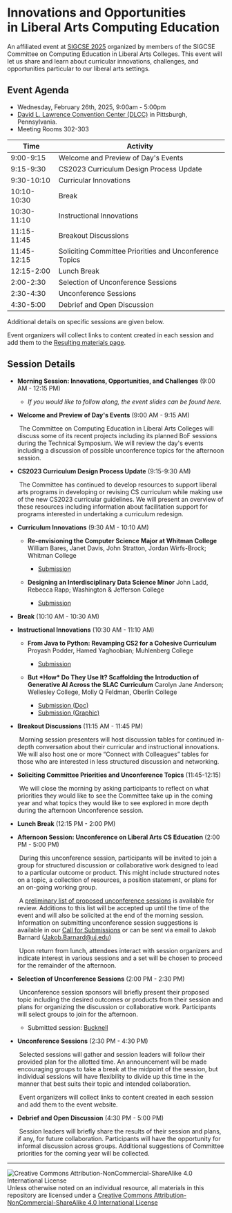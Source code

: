 # Innovations and Opportunities<br>in Liberal Arts Computing Education

An affiliated event at [SIGCSE 2025](https://sigcse2025.sigcse.org) organized by members of the SIGCSE Committee on Computing Education in Liberal Arts Colleges. This event will let us share and learn about curricular innovations, challenges, and opportunities particular to our liberal arts settings.

## Event Agenda

- Wednesday, February 26th, 2025, 9:00am - 5:00pm
- [David L. Lawrence Convention Center (DLCC)](https://www.pittsburghcc.com/) in Pittsburgh, Pennsylvania.
- Meeting Rooms 302-303

| Time        | Activity|
|-------------|----------|
| 9:00-9:15 | Welcome and Preview of Day's Events |
| 9:15-9:30 | CS2023 Curriculum Design Process Update |
| 9:30-10:10 | Curricular Innovations                                  |
| 10:10-10:30 | Break |
| 10:30-11:10 | Instructional Innovations |
| 11:15-11:45 | Breakout Discussions |
| 11:45-12:15 | Soliciting Committee Priorities and Unconference Topics |
| 12:15-2:00 | Lunch Break |
| 2:00-2:30 | Selection of Unconference Sessions |
| 2:30-4:30 | Unconference Sessions |
| 4:30-5:00 | Debrief and Open Discussion |

Additional details on specific sessions are given below.

Event organizers will collect links to content created in each session and add them to the [Resulting materials page](materials.md).

## Session Details

* **Morning Session: Innovations, Opportunities, and Challenges** (9:00 AM - 12:15 PM)

  * *If you would like to follow along, the event slides can be found here.*

* **Welcome and Preview of Day's Events** (9:00 AM - 9:15 AM)

  ​	The Committee on Computing Education in Liberal Arts Colleges will discuss some of its recent projects including its planned BoF sessions during the Technical Symposium. We will review the day's events including a discussion of possible unconference topics for the afternoon session.

* **CS2023 Curriculum Design Process Update** (9:15-9:30 AM)

  ​	The Committee has continued to develop resources to support liberal arts programs in developing or revising CS curriculum while making use of the new CS2023 curricular guidelines. We will present an overview of these resources including information about facilitation support for programs interested in undertaking a curriculum redesign.

* **Curriculum Innovations** (9:30 AM - 10:10 AM)

  - **Re-envisioning the Computer Science Major at Whitman College**
    William Bares, Janet Davis, John Stratton, Jordan Wirfs-Brock; Whitman College
    - [Submission](https://github.com/computing-in-the-liberal-arts/SIGCSE2025-Affiliated-Event/blob/main/docs/curricula/WhitmanCollege.md)

  - **Designing an Interdisciplinary Data Science Minor**
    John Ladd, Rebecca Rapp; Washington & Jefferson College
    - [Submission](https://github.com/computing-in-the-liberal-arts/SIGCSE2025-Affiliated-Event/blob/main/docs/curricula/washjeff_CurricularInnovationSubmission.md)

* **Break** (10:10 AM - 10:30 AM)

* **Instructional Innovations** (10:30 AM - 11:10 AM)

  - **From Java to Python: Revamping CS2 for a Cohesive Curriculum**
    Proyash Podder, Hamed Yaghoobian; Muhlenberg College
    - [Submission](https://github.com/computing-in-the-liberal-arts/SIGCSE2025-Affiliated-Event/blob/main/docs/curricula/muhlenberg_cs2-java-to-python.md)

  - **But \*How\* Do They Use It? Scaffolding the Introduction of Generative AI Across the SLAC Curriculum**
    Carolyn Jane Anderson; Wellesley College, Molly Q Feldman, Oberlin College
    - [Submission (Doc)](https://github.com/computing-in-the-liberal-arts/SIGCSE2025-Affiliated-Event/blob/main/docs/opportunities/anderson-feldman/anderson-feldman-but-how.docx)
    - [Submission (Graphic)](https://github.com/computing-in-the-liberal-arts/SIGCSE2025-Affiliated-Event/blob/main/docs/opportunities/anderson-feldman/anderson-feldman-but-how-figure.pdf)

* **Breakout Discussions** (11:15 AM - 11:45 PM)

  ​	Morning session presenters will host discussion tables for continued in-depth conversation about their curricular and instructional innovations. We will also host one or more “Connect with Colleagues” tables for those who are interested in less structured discussion and networking.

* **Soliciting Committee Priorities and Unconference Topics** (11:45-12:15)

  ​	We will close the morning by asking participants to reflect on what priorities they would like to see the Committee take up in the coming year and what topics they would like to see explored in more depth during the afternoon Unconference session.

* **Lunch Break** (12:15 PM - 2:00 PM)

* **Afternoon Session: Unconference on Liberal Arts CS Education**
  (2:00 PM - 5:00 PM)

  ​	During this unconference session, participants will be invited to join a group for structured discussion or collaborative work designed to lead to a particular outcome or product. This might include structured notes on a topic, a collection of resources, a position statement, or plans for an on-going working group.

  ​	A [preliminary list of proposed unconference sessions](https://docs.google.com/document/d/1OtyQzXVxWzZsPerdMZucCCEtQvLSnyeX8tsiCOMYh1A/edit?usp=sharing) is available for review. Additions to this list will be accepted up until the time of the event and will also be solicited at the end of the morning session. Information on submitting unconference session suggestions is available in our [Call for Submissions](https://computing-in-the-liberal-arts.github.io/SIGCSE2025-Affiliated-Event/2025CallForParticipation.html) or can be sent via email to Jakob Barnard ([Jakob.Barnard@uj.edu](mailto:Jakob.Barnard@uj.edu))

  ​	Upon return from lunch, attendees interact with session organizers and indicate interest in various sessions and a set will be chosen to proceed for the remainder of the afternoon.

* **Selection of Unconference Sessions** (2:00 PM - 2:30 PM)

  ​	Unconference session sponsors will briefly present their proposed topic including the desired outcomes or products from their session and plans for organizing the discussion or collaborative work. Participants will select groups to join for the afternoon.

  - Submitted session: [Bucknell](https://github.com/computing-in-the-liberal-arts/SIGCSE2025-Affiliated-Event/blob/main/docs/unconference/bucknell-session.md)

* **Unconference Sessions** (2:30 PM - 4:30 PM)

  ​	Selected sessions will gather and session leaders will follow their provided plan for the allotted time. An announcement will be made encouraging groups to take a break at the midpoint of the session, but individual sessions will have flexibility to divide up this time in the manner that best suits their topic and intended collaboration.

  ​	Event organizers will collect links to content created in each session and add them to the event website.

* **Debrief and Open Discussion** (4:30 PM - 5:00 PM)

  ​	Session leaders will briefly share the results of their session and plans, if any, for future collaboration. Participants will have the opportunity for informal discussion across groups. Additional suggestions of Committee priorities for the coming year will be collected.

___
![Creative Commons Attribution-NonCommercial-ShareAlike 4.0 International License](https://i.creativecommons.org/l/by-nc-sa/4.0/88x31.png "Creative Commons Attribution-NonCommercial-ShareAlike 4.0 International License") Unless otherwise noted on an individual resource, all materials in this repository are licensed under a [Creative Commons Attribution-NonCommercial-ShareAlike 4.0 International License](http://creativecommons.org/licenses/by-nc-sa/4.0/)
